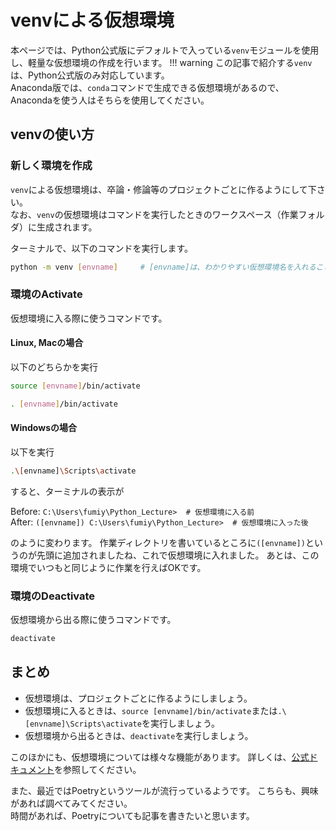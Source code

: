 # venvによる仮想環境
本ページでは、Python公式版にデフォルトで入っている`venv`モジュールを使用し、軽量な仮想環境の作成を行います。
!!! warning
    この記事で紹介する`venv`は、Python公式版のみ対応しています。  
    Anaconda版では、`conda`コマンドで生成できる仮想環境があるので、Anacondaを使う人はそちらを使用してください。

## venvの使い方
### 新しく環境を作成
`venv`による仮想環境は、卒論・修論等のプロジェクトごとに作るようにして下さい。  
なお、`venv`の仮想環境はコマンドを実行したときのワークスペース（作業フォルダ）に生成されます。

ターミナルで、以下のコマンドを実行します。
```bash title="Terminal or Command Prompt"
python -m venv [envname]     # [envname]は、わかりやすい仮想環境名を入れること
```
### 環境のActivate
仮想環境に入る際に使うコマンドです。
#### Linux, Macの場合
以下のどちらかを実行
```bash title="Terminal"
source [envname]/bin/activate
```
```bash title="Terminal"
. [envname]/bin/activate
```

#### Windowsの場合
以下を実行
```bash title="Command Prompt"
.\[envname]\Scripts\activate
```

すると、ターミナルの表示が

Before: 
`C:\Users\fumiy\Python_Lecture>  # 仮想環境に入る前`  
After: 
`([envname]) C:\Users\fumiy\Python_Lecture>  # 仮想環境に入った後`

のように変わります。
作業ディレクトリを書いているところに`([envname])`というのが先頭に追加されましたね、これで仮想環境に入れました。
あとは、この環境でいつもと同じように作業を行えばOKです。

### 環境のDeactivate
仮想環境から出る際に使うコマンドです。
```bash title="Terminal or Command Prompt"
deactivate
```

## まとめ
- 仮想環境は、プロジェクトごとに作るようにしましょう。
- 仮想環境に入るときは、`source [envname]/bin/activate`または`.\[envname]\Scripts\activate`を実行しましょう。
- 仮想環境から出るときは、`deactivate`を実行しましょう。

このほかにも、仮想環境については様々な機能があります。
詳しくは、[公式ドキュメント](https://docs.python.org/ja/3/library/venv.html)を参照してください。

また、最近ではPoetryというツールが流行っているようです。
こちらも、興味があれば調べてみてください。  
時間があれば、Poetryについても記事を書きたいと思います。